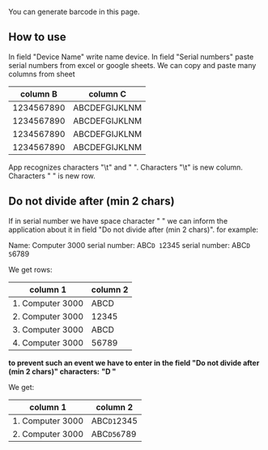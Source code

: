 You can generate barcode in this page.

## How to use

In field "Device Name" write name device.
In field "Serial numbers" paste serial numbers from excel or google sheets.
We can copy and paste many columns from sheet

| column B   | column C      |
| ---------- | ------------- |
| 1234567890 | ABCDEFGIJKLNM |
| 1234567890 | ABCDEFGIJKLNM |
| 1234567890 | ABCDEFGIJKLNM |
| 1234567890 | ABCDEFGIJKLNM |

App recognizes characters "\t" and " ".
Characters "\t" is new column.
Characters " " is new row.

## Do not divide after (min 2 chars)

If in serial number we have space character " " we can inform the application about it in field "Do not divide after (min 2 chars)".
for example:

Name: Computer 3000
serial number: ABC`D 1`2345
serial number: ABC`D 5`6789

We get rows:

| column 1         | column 2 |
| ---------------- | -------- |
| 1. Computer 3000 | ABCD     |
| 2. Computer 3000 | 12345    |
| 3. Computer 3000 | ABCD     |
| 4. Computer 3000 | 56789    |

**to prevent such an event we have to enter in the field "Do not divide after (min 2 chars)" characters:**
**"D "**

We get:

| column 1         | column 2    |
| ---------------- | ----------- |
| 1. Computer 3000 | ABC`D1`2345 |
| 2. Computer 3000 | ABC`D56`789 |

